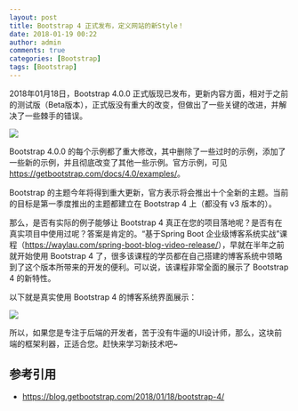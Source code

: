 ```yaml
---
layout: post
title: Bootstrap 4 正式发布，定义网站的新Style！
date: 2018-01-19 00:22
author: admin
comments: true
categories: [Bootstrap]
tags: [Bootstrap]
---
```


2018年01月18日，Bootstrap 4.0.0 正式版现已发布，更新内容方面，相对于之前的测试版（Beta版本），正式版没有重大的改变，但做出了一些关键的改进，并解决了一些棘手的错误。

<!-- more -->

![](https://user-images.githubusercontent.com/98681/35086849-e8b4dde4-fbe2-11e7-877d-62f82f3e753b.png)

Bootstrap 4.0.0 的每个示例都了重大修改，其中删除了一些过时的示例，添加了一些新的示例，并且彻底改变了其他一些示例。官方示例，可见 <https://getbootstrap.com/docs/4.0/examples/>。

Bootstrap 的主题今年将得到重大更新，官方表示将会推出十个全新的主题。当前的目标是第一季度推出的主题都建立在 Bootstrap 4 上（都没有 v3 版本的）。

那么，是否有实际的例子能够让 Bootstrap 4 真正在您的项目落地呢？是否有在真实项目中使用过呢？答案是肯定的。“基于Spring Boot 企业级博客系统实战”课程（<https://waylau.com/spring-boot-blog-video-release/>），早就在半年之前就开始使用  Bootstrap 4 了，很多该课程的学员都在自己搭建的博客系统中领略到了这个版本所带来的开发的便利。可以说，该课程非常全面的展示了  Bootstrap 4 的新特性。

以下就是真实使用 Bootstrap 4  的博客系统界面展示：

![](https://waylau.com/images/post/20170801-spring-boot-blog.jpg)

所以，如果您是专注于后端的开发者，苦于没有牛逼的UI设计师，那么，这块前端的框架利器，正适合您。赶快来学习新技术吧~

## 参考引用

* https://blog.getbootstrap.com/2018/01/18/bootstrap-4/
